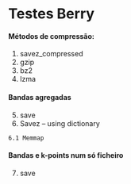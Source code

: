 # Testes Berry
#### Métodos de compressão:
  1. savez_compressed
  2. gzip
  3. bz2
  4. lzma
#### Bandas agregadas
  5. save
  6. Savez – using dictionary

    6.1 Memmap
#### Bandas e k-points num só ficheiro
  7. save

